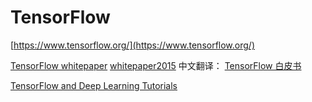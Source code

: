 # TensorFlow

[https://www.tensorflow.org/](https://www.tensorflow.org/)

[TensorFlow whitepaper](https://www.usenix.org/system/files/conference/osdi16/osdi16-abadi.pdf) [whitepaper2015](http://download.tensorflow.org/paper/whitepaper2015.pdf) 中文翻译：
[TensorFlow 白皮书](http://www.jianshu.com/p/65dc64e4c81f)

[TensorFlow and Deep Learning Tutorials](https://github.com/wagamamaz/tensorflow-tutorial)
